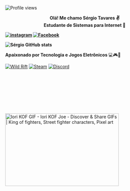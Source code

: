 ![Profile views](https://gpvc.arturio.dev/SergioTavaresJ)
 <div align='center'> <b>Olá! Me chamo Sérgio Tavares ✌️</div>
<div align='center'> Estudante de Sistemas para  Internet 🌱</div>

[![instagram](https://img.shields.io/badge/Instagram-E4405F?style=for-the-badge&logo=instagram&logoColor=white)](https://instagram.com/_serginhotavares_)
[![Facebook](https://img.shields.io/badge/Facebook-1877F2?style=for-the-badge&logo=facebook&logoColor=white)](https://facebook.com/serginho.tavares.9)

![Sérgio GitHub stats](https://github-readme-stats.vercel.app/api?username=SergioTavaresJ&show_icons=true&theme=tokyonight)

Apaixonado por Tecnologia e   Jogos Eletrônicos </b>💻🎮📱


[![Wild Rift](https://img.shields.io/badge/Riot_Games-D32936?style=for-the-badge&logo=riot-games&logoColor=white)](https://account.riotgames.com/SemChoro#9769)
[![Steam](https://img.shields.io/badge/Steam-000000?style=for-the-badge&logo=steam&logoColor=white)](https://steamcommunity.com/profiles/76561198040572791/)
[![Discord](https://img.shields.io/badge/Discord-7289DA?style=for-the-badge&logo=discord&logoColor=white)](https://discordapp.com/users/Sem_ChorO#9915)

<img src="https://i.pinimg.com/originals/2e/d7/1d/2ed71d1a85b6c0e20366a971fc984ed5.gif" jsaction="load:XAeZkd;" jsname="HiaYvf" class="n3VNCb KAlRDb" alt="Iori KOF GIF - Iori KOF Joe - Discover &amp; Share GIFs | King of fighters,  Street fighter characters, Pixel art" data-noaft="1" style="width: 360px; height: 230px; margin: 125.9px 0px;">





